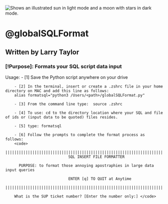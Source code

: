 
<picture>
  <source media="(prefers-color-scheme: dark)" srcset="https://user-images.githubusercontent.com/25423296/163456776-7f95b81a-f1ed-45f7-b7ab-8fa810d529fa.png" sizes="(max-width: 200px) 200px">
  <source media="(prefers-color-scheme: light)" srcset="https://user-images.githubusercontent.com/25423296/163456779-a8556205-d0a5-45e2-ac17-42d089e3c3f8.png" sizes="(max-width: 200px) 200px">
  <img alt="Shows an illustrated sun in light mode and a moon with stars in dark mode." src="https://user-images.githubusercontent.com/25423296/163456779-a8556205-d0a5-45e2-ac17-42d089e3c3f8.png" sizes="(max-width: 200px) 200px">
</picture>

# @globalSQLFormat
## Written by Larry Taylor

### [!Purpose]: Formats your SQL script data input

 Usage: - [1] Save the Python script anywhere on your drive

        - [2] In the terminal, insert or create a .zshrc file in your home directory on MAC and add this line as follows: 
        alias formatsql="python3 /Users/<path>/globalSQLFormat.py"

        - [3] From the command line type:  source .zshrc

        - [4] To use: cd to the directory location where your SQL and file of ids or (input data to be quoted) files resides.

        - [5] type: formatsql

        - [6] Follow the prompts to complete the format process as follows:
        <code>
        ||||||||||||||||||||||||||||||||||||||||||||||||||||||||||||||||||||||||||||||
                                SQL INSERT FILE FORMATTER
  
          PURPOSE: to format those annoying apostraphies in large data input queries
    
                                ENTER [q] TO QUIT at Anytime
        ||||||||||||||||||||||||||||||||||||||||||||||||||||||||||||||||||||||||||||||

        What is the SUP ticket number? [Enter the number only:] </code>

